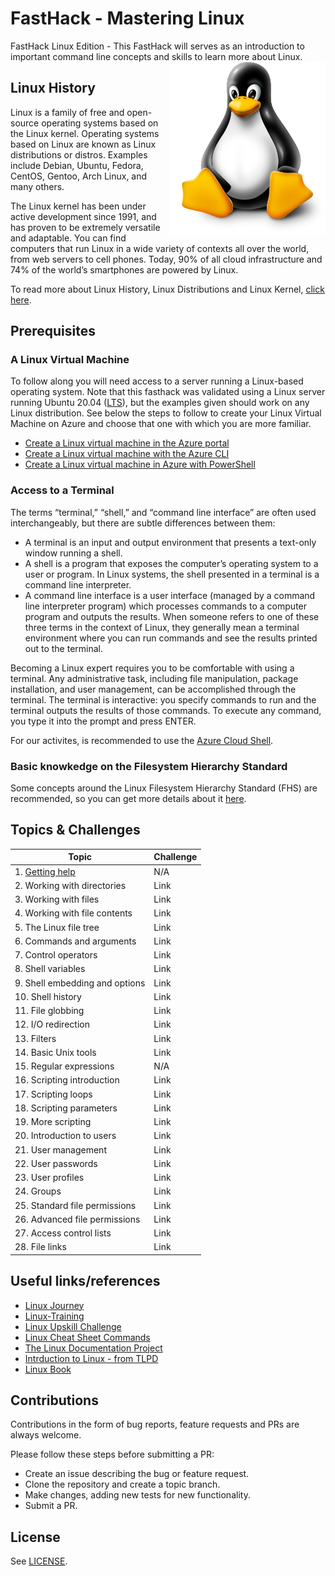 # FastHack - Mastering Linux 
FastHack Linux Edition - This FastHack will serves as an introduction to important command line concepts and skills to learn more about Linux.
<img align="right" src="images/linuxpenguin.png" width="250"/>

## Linux History 

Linux is a family of free and open-source operating systems based on the Linux kernel. Operating systems based on Linux are known as Linux distributions or distros. Examples include Debian, Ubuntu, Fedora, CentOS, Gentoo, Arch Linux, and many others.

The Linux kernel has been under active development since 1991, and has proven to be extremely versatile and adaptable. You can find computers that run Linux in a wide variety of contexts all over the world, from web servers to cell phones. Today, 90% of all cloud infrastructure and 74% of the world’s smartphones are powered by Linux.

To read more about Linux History, Linux Distributions and Linux Kernel, [click here](linux-history.md).


## Prerequisites

### A Linux Virtual Machine

To follow along you will need access to a server running a Linux-based operating system. Note that this fasthack was validated using a Linux server running Ubuntu 20.04 ([LTS](https://ubuntu.com/about/release-cycle)), but the examples given should work on any Linux distribution. See below the steps to follow to create your Linux Virtual Machine on Azure and choose that one with which you are more familiar.
* [Create a Linux virtual machine in the Azure portal](https://docs.microsoft.com/en-us/azure/virtual-machines/linux/quick-create-portal)
* [Create a Linux virtual machine with the Azure CLI](https://docs.microsoft.com/en-us/azure/virtual-machines/linux/quick-create-cli)
* [Create a Linux virtual machine in Azure with PowerShell](https://docs.microsoft.com/en-us/azure/virtual-machines/linux/quick-create-powershell)

### Access to a Terminal

The terms “terminal,” “shell,” and “command line interface” are often used interchangeably, but there are subtle differences between them:

* A terminal is an input and output environment that presents a text-only window running a shell.
* A shell is a program that exposes the computer’s operating system to a user or program. In Linux systems, the shell presented in a terminal is a command line interpreter.
* A command line interface is a user interface (managed by a command line interpreter program) which processes commands to a computer program and outputs the results.
When someone refers to one of these three terms in the context of Linux, they generally mean a terminal environment where you can run commands and see the results printed out to the terminal. 

Becoming a Linux expert requires you to be comfortable with using a terminal. Any administrative task, including file manipulation, package installation, and user management, can be accomplished through the terminal. The terminal is interactive: you specify commands to run and the terminal outputs the results of those commands. To execute any command, you type it into the prompt and press ENTER.

For our activites, is recommended to use the [Azure Cloud Shell](http://shell.azure.com/).

### Basic knowkedge on the Filesystem Hierarchy Standard

Some concepts around the Linux Filesystem Hierarchy Standard (FHS) are recommended, so you can get more details about it [here](fhs.md).

## Topics & Challenges

| Topic        | Challenge|
|--------------|-----------|
| 1. [Getting help](topics/getting-help.md) | N/A |
| 2. Working with directories | Link  |
| 3. Working with files | Link  |
| 4. Working with file contents | Link  |
| 5. The Linux file tree | Link  |
| 6. Commands and arguments | Link  |
| 7. Control operators | Link  |
| 8. Shell variables | Link  |
| 9. Shell embedding and options  | Link  |
| 10. Shell history | Link  |
| 11. File globbing | Link  |
| 12. I/O redirection | Link  |
| 13. Filters | Link  |
| 14. Basic Unix tools | Link  |
| 15. Regular expressions | N/A  |
| 16. Scripting introduction | Link  |
| 17. Scripting loops | Link  |
| 18. Scripting parameters | Link  |
| 19. More scripting | Link  |
| 20. Introduction to users | Link  |
| 21. User management | Link  |
| 22. User passwords | Link  |
| 23. User profiles | Link  |
| 24. Groups | Link  |
| 25. Standard file permissions | Link  |
| 26. Advanced file permissions | Link  |
| 27. Access control lists | Link  |
| 28. File links | Link  | 

## Useful links/references

* [Linux Journey](https://linuxjourney.com/)
* [Linux-Training](https://linux-training.be/)
* [Linux Upskill Challenge](https://linuxupskillchallenge.org/)
* [Linux Cheat Sheet Commands](https://ipcisco.com/linux-cheat-sheet/)
* [The Linux Documentation Project](https://tldp.org/)
* [Intrduction to Linux - from TLPD](https://tldp.org/LDP/intro-linux/intro-linux.pdf)
* [Linux Book](https://goalkicker.com/LinuxBook/)

## Contributions
Contributions in the form of bug reports, feature requests and PRs are always welcome.

Please follow these steps before submitting a PR:

* Create an issue describing the bug or feature request.
* Clone the repository and create a topic branch.
* Make changes, adding new tests for new functionality.
* Submit a PR.

## License
See [LICENSE](LICENSE).
